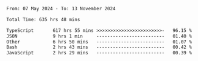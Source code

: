 
<!--START_SECTION:waka-->

```txt
From: 07 May 2024 - To: 13 November 2024

Total Time: 635 hrs 48 mins

TypeScript       617 hrs 55 mins >>>>>>>>>>>>>>>>>>>>>>>>-   96.15 %
JSON             9 hrs 1 min     -------------------------   01.40 %
Other            6 hrs 50 mins   -------------------------   01.07 %
Bash             2 hrs 43 mins   -------------------------   00.42 %
JavaScript       2 hrs 29 mins   -------------------------   00.39 %
```

<!--END_SECTION:waka-->

<!--

### Hi there 👋
**Iam-cesar/Iam-cesar** is a ✨ _special_ ✨ repository because its `README.md` (this file) appears on your GitHub profile.

Here are some ideas to get you started:

- 🔭 I’m currently working on ...
- 🌱 I’m currently learning ...
- 👯 I’m looking to collaborate on ...
- 🤔 I’m looking for help with ...
- 💬 Ask me about ...
- 📫 How to reach me: ...
- 😄 Pronouns: ...
- ⚡ Fun fact: ...
-->
